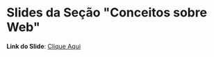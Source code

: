 # Slides da Seção "Conceitos sobre Web"

**Link do Slide**: [Clique Aqui](http://files.cod3r.com.br/curso-web/slides_conceitos_web.pdf)
